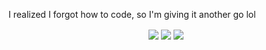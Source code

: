 I realized I forgot how to code, so I'm giving it another go lol

<p align="center">
  <img align="center" src="https://github-readme-stats.vercel.app/api?username=jr-cs&count_private=true&theme=radical&border=false" />
  <img align="center" src="http://github-readme-streak-stats.herokuapp.com?user=jr-cs&theme=radical" />
  <img align="center" src="https://github-readme-stats.vercel.app/api/top-langs/?username=jr-cs&theme=radical&border=false" />
</p>
